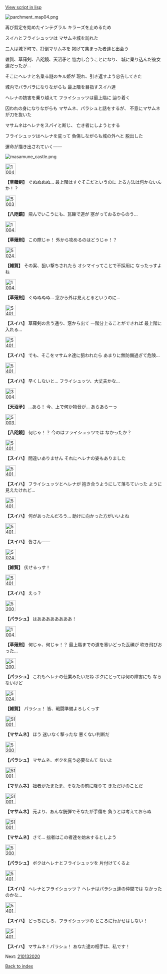 [View script in lisp](../scripts/210132011.txt)

![parchment_map04.png](../images/backgrounds/parchment_map04.png)

再び剪定を始めたインテグラル
キラーズを止めるため

スイハとフライシュッツは
マサムネ城を訪れた

二人は城下町で、打倒マサムネを
掲げて集まった者達と出会う

雑賀、草薙剣、八咫鏡、天沼矛と
協力し合うことになり、
城に乗り込んだ彼女達だったが…

そこにヘレナと名乗る謎のキル姫が
現れ、引き返すよう忠告してきた

城内でバラバラになりながらも
最上階を目指すスイハ達

ヘレナの妨害を乗り越えて
フライシュッツは最上階に
辿り着く

囚われの身になりながらも
マサムネ、パラシュと話をするが、
不意にマサムネが刀を抜いた

マサムネはヘレナをスパイと断じ、
亡き者にしようとする

フライシュッツはヘレナを庇って
負傷しながらも城の外へと
脱出した

運命が描き出されていく――

![masamune_castle.png](../images/backgrounds/masamune_castle.png)

<img src="../images/units/100441.png" alt="100441.png" height="34"/>

**【草薙剣】**
ぐぬぬぬぬ…
最上階はすぐそこだというのに
上る方法は何かないんか！？

<img src="../images/units/500331.png" alt="500331.png" height="34"/>

**【八咫鏡】**
飛んでいこうにも、瓦礫で道が
塞がっておるからのう…

<img src="../images/units/100441.png" alt="100441.png" height="34"/>

**【草薙剣】**
この際じゃ！
外から攻めるのはどうじゃ！？

<img src="../images/units/502411.png" alt="502411.png" height="34"/>

**【雑賀】**
その案、狙い撃ちされたら
オシマイってことで不採用に
なったっすよね

<img src="../images/units/100441.png" alt="100441.png" height="34"/>

**【草薙剣】**
ぐぬぬぬぬ…
窓から外は見えとるというのに…

<img src="../images/units/5401721.png" alt="5401721.png" height="34"/>

**【スイハ】**
草薙剣の言う通り、窓から出て
一階分上ることができれば
最上階に入れる…

<img src="../images/units/5401721.png" alt="5401721.png" height="34"/>

**【スイハ】**
でも、そこをマサムネ達に狙われたら
あまりに無防備過ぎて危険…

<img src="../images/units/5401721.png" alt="5401721.png" height="34"/>

**【スイハ】**
早くしないと…
フライシュッツ、大丈夫かな…

<img src="../images/units/300431.png" alt="300431.png" height="34"/>

**【天沼矛】**
…あら！
今、上で何か物音が…
あらあらーっ

<img src="../images/units/500331.png" alt="500331.png" height="34"/>

**【八咫鏡】**
何じゃ！？
今のはフライシュッツでは
なかったか？

<img src="../images/units/5401721.png" alt="5401721.png" height="34"/>

**【スイハ】**
間違いありません
それにヘレナの姿もありました

<img src="../images/units/5401721.png" alt="5401721.png" height="34"/>

**【スイハ】**
フライシュッツとヘレナが
抱き合うようにして落ちていった
ように見えたけれど…

<img src="../images/units/5401721.png" alt="5401721.png" height="34"/>

**【スイハ】**
何があったんだろう…
助けに向かった方がいいよね

<img src="../images/units/5401721.png" alt="5401721.png" height="34"/>

**【スイハ】**
皆さん――

<img src="../images/units/502411.png" alt="502411.png" height="34"/>

**【雑賀】**
伏せるっす！

<img src="../images/units/5401721.png" alt="5401721.png" height="34"/>

**【スイハ】**
えっ？

<img src="../images/units/5200431.png" alt="5200431.png" height="34"/>

**【パラシュ】**
はああああああああ！

<img src="../images/units/100441.png" alt="100441.png" height="34"/>

**【草薙剣】**
何じゃ、何じゃ！？
最上階までの道を塞いどった瓦礫が
吹き飛びおった…

<img src="../images/units/5200431.png" alt="5200431.png" height="34"/>

**【パラシュ】**
これもヘレナの仕業みたいだね
ボクにとっては何の障害にも
ならないけど

<img src="../images/units/502411.png" alt="502411.png" height="34"/>

**【雑賀】**
パラシュ！
皆、戦闘準備よろしくっす

<img src="../images/units/5100131.png" alt="5100131.png" height="34"/>

**【マサムネ】**
ほう
迷いなく撃ったな
悪くない判断だ

<img src="../images/units/5200431.png" alt="5200431.png" height="34"/>

**【パラシュ】**
マサムネ、ボクを庇う必要なんて
ないよ

<img src="../images/units/5100131.png" alt="5100131.png" height="34"/>

**【マサムネ】**
拙者がたまたま、そなたの前に降りて
きただけのことだ

<img src="../images/units/5100131.png" alt="5100131.png" height="34"/>

**【マサムネ】**
元より、あんな銃弾でそなたが手傷を
負うとは考えておらぬ

<img src="../images/units/5100131.png" alt="5100131.png" height="34"/>

**【マサムネ】**
さて…
拙者はこの者達を始末するとしよう

<img src="../images/units/5200431.png" alt="5200431.png" height="34"/>

**【パラシュ】**
ボクはヘレナとフライシュッツを
片付けてくるよ

<img src="../images/units/5401721.png" alt="5401721.png" height="34"/>

**【スイハ】**
ヘレナとフライシュッツ？
ヘレナはパラシュ達の仲間では
なかったのかな…

<img src="../images/units/5401721.png" alt="5401721.png" height="34"/>

**【スイハ】**
どっちにしろ、フライシュッツの
ところに行かせはしない！

<img src="../images/units/5401721.png" alt="5401721.png" height="34"/>

**【スイハ】**
マサムネ！パラシュ！
あなた達の相手は、私です！

Next: [210132020](210132020.md)

[Back to index](index.md)
